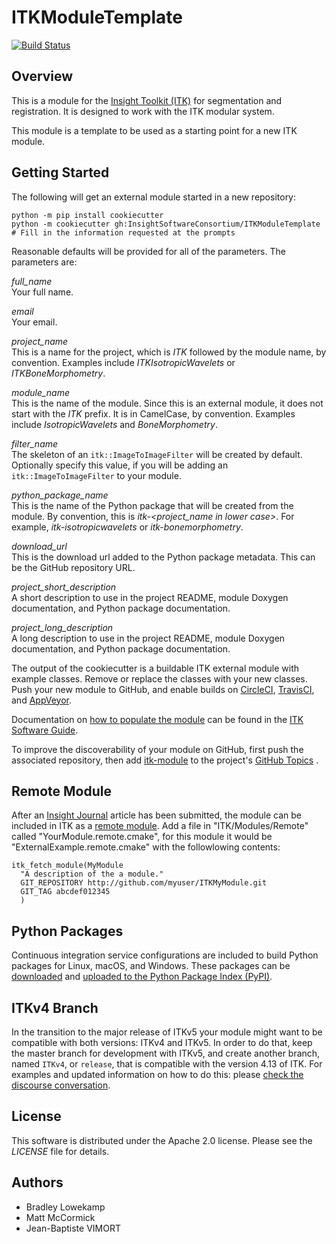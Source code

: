 ITKModuleTemplate
=================

[![Build Status](https://dev.azure.com/InsightSoftwareConsortium/ITKModules/_apis/build/status/InsightSoftwareConsortium.ITKModuleTemplate?branchName=master)](https://dev.azure.com/InsightSoftwareConsortium/ITKModules/_build/latest?definitionId=19&branchName=master)

Overview
--------

This is a module for the [Insight Toolkit (ITK)](http://itk.org) for
segmentation and registration. It is designed to work with the ITK
modular system.

This module is a template to be used as a starting point for a new ITK
module.

Getting Started
---------------

The following will get an external module started in a new repository:

    python -m pip install cookiecutter
    python -m cookiecutter gh:InsightSoftwareConsortium/ITKModuleTemplate
    # Fill in the information requested at the prompts

Reasonable defaults will be provided for all of the parameters. The
parameters are:

*full\_name*  
Your full name.

*email*  
Your email.

*project\_name*  
This is a name for the project, which is *ITK* followed by the module
name, by convention. Examples include *ITKIsotropicWavelets* or
*ITKBoneMorphometry*.

*module\_name*  
This is the name of the module. Since this is an external module, it
does not start with the *ITK* prefix. It is in CamelCase, by convention.
Examples include *IsotropicWavelets* and *BoneMorphometry*.

*filter\_name*  
The skeleton of an `itk::ImageToImageFilter` will be created by default.
Optionally specify this value, if you will be adding an
`itk::ImageToImageFilter` to your module.

*python\_package\_name*  
This is the name of the Python package that will be created from the
module. By convention, this is *itk-\<project\_name in lower case\>*.
For example, *itk-isotropicwavelets* or *itk-bonemorphometry*.

*download\_url*  
This is the download url added to the Python package metadata. This can
be the GitHub repository URL.

*project\_short\_description*  
A short description to use in the project README, module Doxygen
documentation, and Python package documentation.

*project\_long\_description*  
A long description to use in the project README, module Doxygen
documentation, and Python package documentation.

The output of the cookiecutter is a buildable ITK external module with
example classes. Remove or replace the classes with your new classes.
Push your new module to GitHub, and enable builds on
[CircleCI](https://circleci.com/), [TravisCI](https://travis-ci.org/),
and [AppVeyor](https://www.appveyor.com/).

Documentation on [how to populate the
module](https://itk.org/ITKSoftwareGuide/html/Book1/ITKSoftwareGuide-Book1ch9.html#x50-1430009)
can be found in the [ITK Software
Guide](https://itk.org/ITKSoftwareGuide/html/).

To improve the discoverability of your module on GitHub, first push the
associated repository, then add
[itk-module](https://github.com/topics/itk-module) to the project's
[GitHub Topics](https://help.github.com/articles/about-topics/) .

Remote Module
-------------

After an [Insight Journal](http://www.insight-journal.org/) article has
been submitted, the module can be included in ITK as a [remote
module](https://itk.org/ITKSoftwareGuide/html/Book1/ITKSoftwareGuide-Book1ch9.html#x55-1640009.7).
Add a file in "ITK/Modules/Remote" called "YourModule.remote.cmake", for
this module it would be "ExternalExample.remote.cmake" with the
followlowing contents:

    itk_fetch_module(MyModule
      "A description of the a module."
      GIT_REPOSITORY http://github.com/myuser/ITKMyModule.git
      GIT_TAG abcdef012345
      )

Python Packages
---------------

Continuous integration service configurations are included to build
Python packages for Linux, macOS, and Windows. These packages can be
[downloaded](https://itkpythonpackage.readthedocs.io/en/latest/Build_ITK_Module_Python_packages.html#github-automated-ci-package-builds)
and [uploaded to the Python Package Index
(PyPI)](https://itkpythonpackage.readthedocs.io/en/latest/Build_ITK_Module_Python_packages.html#upload-the-packages-to-pypi).

ITKv4 Branch
------------

In the transition to the major release of ITKv5 your module might want
to be compatible with both versions: ITKv4 and ITKv5. In order to do
that, keep the master branch for development with ITKv5, and create
another branch, named `ITKv4`, or `release`, that is compatible with the
version 4.13 of ITK. For examples and updated information on how to do
this: please [check the discourse
conversation](https://discourse.itk.org/t/itk-external-module-github-builds-for-4-x-and-5-x/900).

License
-------

This software is distributed under the Apache 2.0 license. Please see
the *LICENSE* file for details.

Authors
-------

-   Bradley Lowekamp
-   Matt McCormick
-   Jean-Baptiste VIMORT
